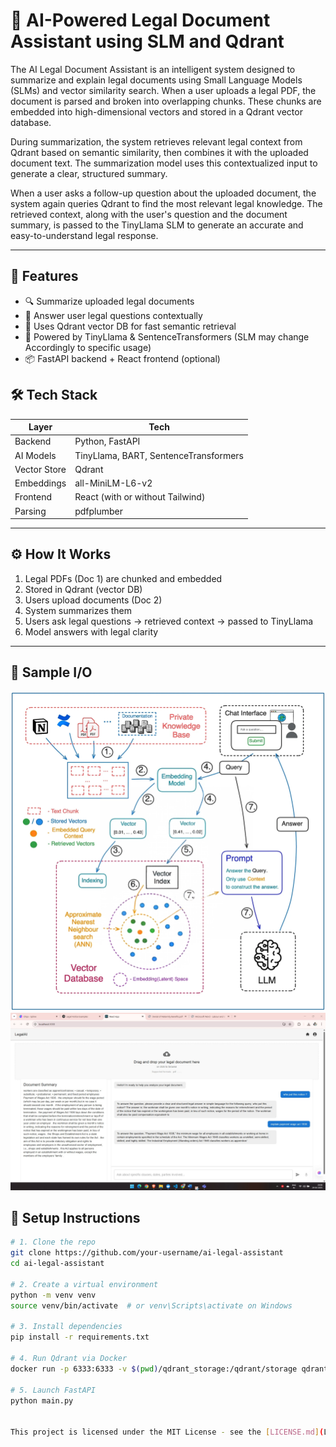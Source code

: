# 🧾 AI-Powered Legal Document Assistant using SLM and Qdrant

The AI Legal Document Assistant is an intelligent system designed to summarize and explain legal documents using Small Language Models (SLMs) and vector similarity search. When a user uploads a legal PDF, the document is parsed and broken into overlapping chunks. These chunks are embedded into high-dimensional vectors and stored in a Qdrant vector database.

During summarization, the system retrieves relevant legal context from Qdrant based on semantic similarity, then combines it with the uploaded document text. The summarization model uses this contextualized input to generate a clear, structured summary.

When a user asks a follow-up question about the uploaded document, the system again queries Qdrant to find the most relevant legal knowledge. The retrieved context, along with the user's question and the document summary, is passed to the TinyLlama SLM to generate an accurate and easy-to-understand legal response.

---



## 🚀 Features

- 🔍 Summarize uploaded legal documents
- 🤖 Answer user legal questions contextually
- 💾 Uses Qdrant vector DB for fast semantic retrieval
- 🧠 Powered by TinyLlama & SentenceTransformers (SLM may change Accordingly to specific usage)
- 📦 FastAPI backend + React frontend (optional)

## 🛠️ Tech Stack

| Layer        | Tech                                 |
|--------------|--------------------------------------|
| Backend      | Python, FastAPI                      |
| AI Models    | TinyLlama, BART, SentenceTransformers|
| Vector Store | Qdrant                               |
| Embeddings   | all-MiniLM-L6-v2                     |
| Frontend     | React (with or without Tailwind)     |
| Parsing      | pdfplumber                           |

---
## ⚙️ How It Works

1. Legal PDFs (Doc 1) are chunked and embedded
2. Stored in Qdrant (vector DB)
3. Users upload documents (Doc 2)
4. System summarizes them
5. Users ask legal questions → retrieved context → passed to TinyLlama
6. Model answers with legal clarity

---


## 🧪 Sample I/O

![Architecture](./screenshots/rag_architecture.png)
![Frontend](./screenshots/chat_ui.jpg)

## 🧰 Setup Instructions

```bash
# 1. Clone the repo
git clone https://github.com/your-username/ai-legal-assistant
cd ai-legal-assistant

# 2. Create a virtual environment
python -m venv venv
source venv/bin/activate  # or venv\Scripts\activate on Windows

# 3. Install dependencies
pip install -r requirements.txt

# 4. Run Qdrant via Docker
docker run -p 6333:6333 -v $(pwd)/qdrant_storage:/qdrant/storage qdrant/qdrant

# 5. Launch FastAPI
python main.py


This project is licensed under the MIT License - see the [LICENSE.md](LICENSE.md) file for details


